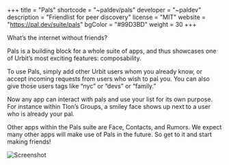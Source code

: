 +++
title = "Pals"
shortcode = "~paldev/pals"
developer = "~paldev"
description = "Friendlist for peer discovery"
license = "MIT"
website = "https://pal.dev/suite/pals"
bgColor = "#99D3BD"
weight = 30
+++

What’s the internet without friends?

Pals is a building block for a whole suite of apps, and thus showcases one of Urbit’s most exciting features: composability.

To use Pals, simply add other Urbit users whom you already know, or accept incoming requests from users who wish to pal you. You can also give those users tags like “nyc” or “devs” or “family.”

Now any app can interact with pals and use your list for its own purpose. For instance within Tlon’s Groups, a smiley face shows up next to a user who is already your pal.

Other apps within the Pals suite are Face, Contacts, and Rumors. We expect many other apps will make use of Pals in the future. So get to it and start making friends!

![Screenshot](https://storage.googleapis.com/media.urbit.org/site/ecosystem/applications/pals.png)

